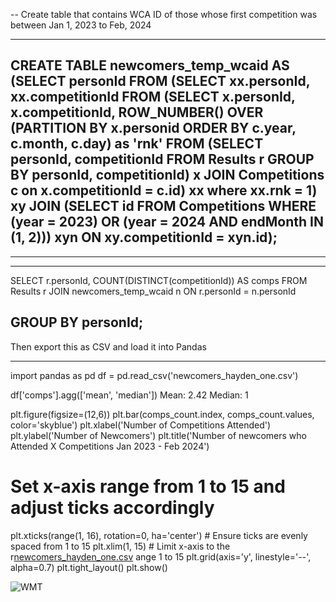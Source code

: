 -- Create table that contains WCA ID of those whose first competition was between Jan 1, 2023 to Feb, 2024

---
CREATE TABLE newcomers_temp_wcaid AS 
(SELECT personId
FROM (SELECT xx.personId, xx.competitionId
FROM (SELECT x.personId, x.competitionId, 
	  ROW_NUMBER() OVER (PARTITION BY x.personid ORDER BY c.year, c.month, c.day) as 'rnk'
	  FROM (SELECT personId, competitionId
			FROM Results r
			GROUP BY personId, competitionId) x
            JOIN Competitions c on x.competitionId = c.id) xx
where xx.rnk = 1) xy
JOIN (SELECT id
FROM Competitions
WHERE (year = 2023) OR (year = 2024 AND endMonth IN (1, 2))) xyn ON xy.competitionId = xyn.id);
---
------
---
SELECT r.personId, COUNT(DISTINCT(competitionId)) AS comps
FROM Results r
JOIN newcomers_temp_wcaid n ON r.personId = n.personId

GROUP BY personId;
---
Then export this as CSV and load it into Pandas 

--------

import pandas as pd
df = pd.read_csv('newcomers_hayden_one.csv')

df['comps'].agg(['mean', 'median'])
Mean: 2.42
Median: 1

plt.figure(figsize=(12,6))
plt.bar(comps_count.index, comps_count.values, color='skyblue')
plt.xlabel('Number of Competitions Attended')
plt.ylabel('Number of Newcomers')
plt.title('Number of newcomers who Attended X Competitions Jan 2023 - Feb 2024')

# Set x-axis range from 1 to 15 and adjust ticks accordingly
plt.xticks(range(1, 16), rotation=0, ha='center')  # Ensure ticks are evenly spaced from 1 to 15
plt.xlim(1, 15)  # Limit x-axis to the r[newcomers_hayden_one.csv](https://github.com/user-attachments/files/17007230/newcomers_hayden_one.csv)
ange 1 to 15
plt.grid(axis='y', linestyle='--', alpha=0.7)
plt.tight_layout()
plt.show()

![WMT](https://github.com/user-attachments/assets/c337f604-a4e4-48d3-87b2-943e20309a5b)


